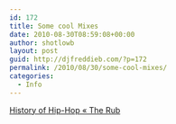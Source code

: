 ```yaml
---
id: 172
title: Some cool Mixes
date: 2010-08-30T08:59:08+00:00
author: shotlowb
layout: post
guid: http://djfreddieb.com/?p=172
permalink: /2010/08/30/some-cool-mixes/
categories:
  - Info
---
```

<a title="History of Hip-Hop &laquo;  The Rub" href="http://www.itstherub.com/?cat=15" target="_blank">History of Hip-Hop &laquo; The Rub</a>